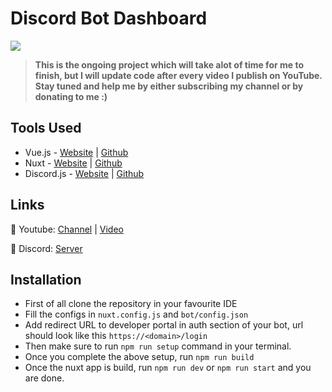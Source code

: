 # Discord Bot Dashboard
![](https://cdn.discordapp.com/attachments/591157769181069332/810188034300706817/20210213_220553.jpg)
> **This is the ongoing project which will take alot of time for me to finish, but I will update code after every video I publish on YouTube. Stay tuned and help me by either subscribing my channel or by donating to me :)**


## Tools Used
- Vue.js -  [Website](https://vuejs.org/) | [Github](https://github.com/vuejs/vue)
- Nuxt - [Website](https://nuxtjs.org/) | [Github](https://github.com/nuxt/nuxt.js)
- Discord.js - [Website](https://discord.js.org/#/) | [Github](https://github.com/discordjs/discord.js)


## Links
🔮 Youtube: [Channel](https://www.youtube.com/channel/UClAFgotVhZ1DGvN57EMY7fA) | [Video](s)

🌸 Discord: [Server](https://withwin.in/dbd)


## Installation

 - First of all clone the repository in your favourite IDE
 - Fill the configs in `nuxt.config.js` and `bot/config.json`
 - Add redirect URL to developer portal in auth section of your bot, url should look like this `https://<domain>/login`
 - Then make sure to run `npm run setup` command in your terminal.
 - Once you complete the above setup, run `npm run build`
 - Once the nuxt app is build, run `npm run dev` or `npm run start` and you are done.
